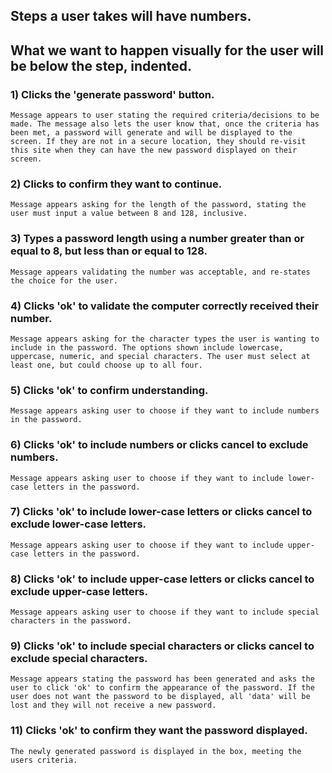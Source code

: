 ## Steps a user takes will have numbers.

## What we want to happen visually for the user will be below the step, indented.

### 1) Clicks the 'generate password' button.

    Message appears to user stating the required criteria/decisions to be made. The message also lets the user know that, once the criteria has been met, a password will generate and will be displayed to the screen. If they are not in a secure location, they should re-visit this site when they can have the new password displayed on their screen.

### 2) Clicks to confirm they want to continue.

    Message appears asking for the length of the password, stating the user must input a value between 8 and 128, inclusive.

### 3) Types a password length using a number greater than or equal to 8, but less than or equal to 128.

    Message appears validating the number was acceptable, and re-states the choice for the user.

### 4) Clicks 'ok' to validate the computer correctly received their number.

    Message appears asking for the character types the user is wanting to include in the password. The options shown include lowercase, uppercase, numeric, and special characters. The user must select at least one, but could choose up to all four.

### 5) Clicks 'ok' to confirm understanding.

    Message appears asking user to choose if they want to include numbers in the password.

### 6) Clicks 'ok' to include numbers or clicks cancel to exclude numbers.

    Message appears asking user to choose if they want to include lower-case letters in the password.

### 7) Clicks 'ok' to include lower-case letters or clicks cancel to exclude lower-case letters.

    Message appears asking user to choose if they want to include upper-case letters in the password.

### 8) Clicks 'ok' to include upper-case letters or clicks cancel to exclude upper-case letters.

    Message appears asking user to choose if they want to include special characters in the password.

### 9) Clicks 'ok' to include special characters or clicks cancel to exclude special characters.

    Message appears stating the password has been generated and asks the user to click 'ok' to confirm the appearance of the password. If the user does not want the password to be displayed, all 'data' will be lost and they will not receive a new password.

### 11) Clicks 'ok' to confirm they want the password displayed.

    The newly generated password is displayed in the box, meeting the users criteria.
